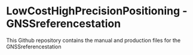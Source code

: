 # LowCostHighPrecisionPositioning - GNSSreferencestation

This Github repository contains the manual and production files for the GNSSreferencestation
